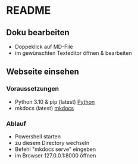 # README

## Doku bearbeiten

- Doppeklick auf MD-File
- im gewünschten Texteditor öffnen & bearbeiten

## Webseite einsehen

### Voraussetzungen

- Python 3.10 & pip (latest) [Python](https://www.python.org/downloads/release/python-3105/)
- mkdocs (latest) [mkdocs](https://www.mkdocs.org/getting-started/)

### Ablauf

- Powershell starten
- zu diesem Directory wechseln
- Befehl "mkdocs serve" eingeben
- im Browser 127.0.0.1:8000 öffnen
